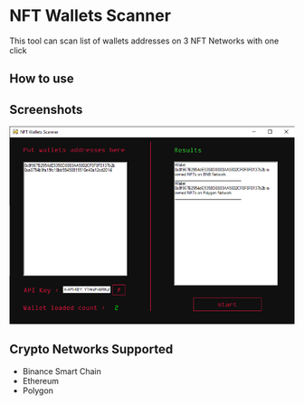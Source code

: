 
# NFT Wallets Scanner

This tool can scan list of wallets addresses on 3 NFT Networks with one click

## How to use




## Screenshots

![App Screenshot](https://github.com/AbdeLhalimSB/NFT-Wallets-Scanner/blob/main/NFT-Wallets-Scanner/img/Capture.PNG)

## Crypto Networks Supported

- Binance Smart Chain
- Ethereum
- Polygon


